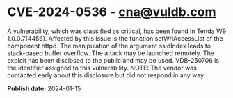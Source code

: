 # CVE-2024-0536 - cna@vuldb.com

A vulnerability, which was classified as critical, has been found in Tenda W9 1.0.0.7(4456). Affected by this issue is the function setWrlAccessList of the component httpd. The manipulation of the argument ssidIndex leads to stack-based buffer overflow. The attack may be launched remotely. The exploit has been disclosed to the public and may be used. VDB-250706 is the identifier assigned to this vulnerability. NOTE: The vendor was contacted early about this disclosure but did not respond in any way.

**Publish date:** 2024-01-15
